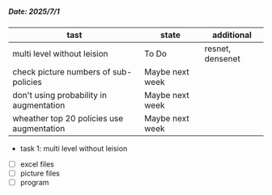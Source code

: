 ##### Date: 2025/7/1 

| tast                                      | state           | additional       |
| ----------------------------------------- | --------------- | ---------------- |
| multi level without leision               | To Do           | resnet, densenet |
| check picture numbers of sub-policies     | Maybe next week |                  |
| don't using probability in augmentation   | Maybe next week |                  |
| wheather top 20 policies use augmentation | Maybe next week |                  |
+ task 1: multi level without leision
+ [ ] excel files
+ [ ] picture files
+ [ ] program